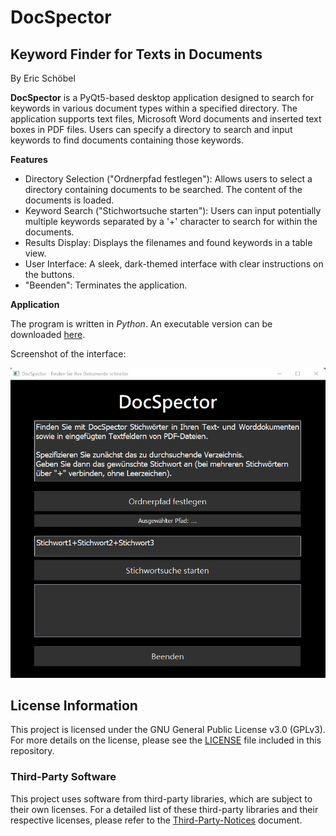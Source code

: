# DocSpector
## Keyword Finder for Texts in Documents

By Eric Schöbel

**DocSpector** is a PyQt5-based desktop application designed to search for keywords in various document types within a specified directory. The application supports text files, Microsoft Word documents and inserted text boxes in PDF files. Users can specify a directory to search and input keywords to find documents containing those keywords.


**Features**

+ Directory Selection ("Ordnerpfad festlegen"): Allows users to select a directory containing documents to be searched. The content of the documents is loaded.
+ Keyword Search ("Stichwortsuche starten"): Users can input potentially multiple keywords separated by a '+' character to search for within the documents.
+ Results Display: Displays the filenames and found keywords in a table view.
+ User Interface: A sleek, dark-themed interface with clear instructions on the buttons.
+ "Beenden": Terminates the application.


**Application**

The program is written in *Python*. An executable version can be downloaded [here](https://github.com/EricSchoebel/DocSpector/releases).

Screenshot of the interface:

![GUI](./Screenshot_GUI.png "GUI")

## License Information

This project is licensed under the GNU General Public License v3.0 (GPLv3). For more details on the license, please see the [LICENSE](./LICENSE) file included in this repository.

### Third-Party Software

This project uses software from third-party libraries, which are subject to their own licenses. For a detailed list of these third-party libraries and their respective licenses, please refer to the [Third-Party-Notices](./THIRD-PARTY-NOTICES.md) document.

